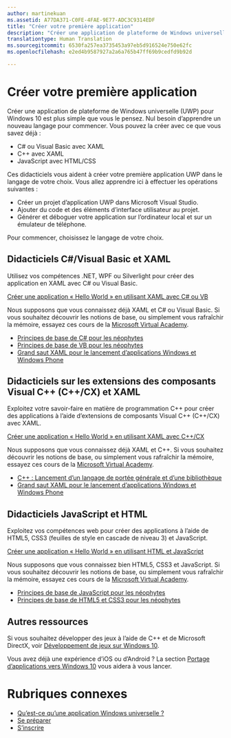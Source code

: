 ```yaml
---
author: martinekuan
ms.assetid: A77DA371-C0FE-4FAE-9E77-ADC3C9314EDF
title: "Créer votre première application"
description: "Créer une application de plateforme de Windows universelle (UWP) pour Windows 10 est plus simple que vous le pensez."
translationtype: Human Translation
ms.sourcegitcommit: 6530fa257ea3735453a97eb5d916524e750e62fc
ms.openlocfilehash: e2ed4b9587927a2a6a765b47ff69b9cedfd9b92d

---
```

# Créer votre première application

Créer une application de plateforme de Windows universelle (UWP) pour Windows 10 est plus simple que vous le pensez. Nul besoin d’apprendre un nouveau langage pour commencer. Vous pouvez la créer avec ce que vous savez déjà :

-   C# ou Visual Basic avec XAML
-   C++ avec XAML
-   JavaScript avec HTML/CSS

Ces didacticiels vous aident à créer votre première application UWP dans le langage de votre choix. Vous allez apprendre ici à effectuer les opérations suivantes :

-   Créer un projet d’application UWP dans Microsoft Visual Studio.
-   Ajouter du code et des éléments d’interface utilisateur au projet.
-   Générer et déboguer votre application sur l’ordinateur local et sur un émulateur de téléphone.

Pour commencer, choisissez le langage de votre choix.

## Didacticiels C#/Visual Basic et XAML

Utilisez vos compétences .NET, WPF ou Silverlight pour créer des application en XAML avec C# ou Visual Basic.

[Créer une application « Hello World » en utilisant XAML avec C# ou VB](create-a-hello-world-app-xaml-universal.md)

Nous supposons que vous connaissez déjà XAML et C# ou Visual Basic. Si vous souhaitez découvrir les notions de base, ou simplement vous rafraîchir la mémoire, essayez ces cours de la [Microsoft Virtual Academy](http://www.microsoftvirtualacademy.com/).

-   [Principes de base de C# pour les néophytes](http://www.microsoftvirtualacademy.com/training-courses/c-fundamentals-for-absolute-beginners)
-   [Principes de base de VB pour les néophytes](http://www.microsoftvirtualacademy.com/training-courses/vb-fundamentals-for-absolute-beginners)
-   [Grand saut XAML pour le lancement d’applications Windows et Windows Phone](http://www.microsoftvirtualacademy.com/training-courses/xaml-deep-dive-for-windows-windows-phone-apps-jump-start)

## Didacticiels sur les extensions des composants Visual C++ (C++/CX) et XAML

Exploitez votre savoir-faire en matière de programmation C++ pour créer des applications à l’aide d’extensions de composants Visual C++ (C++/CX) avec XAML.

[Créer une application « Hello World » en utilisant XAML avec C++/CX](create-a-basic-windows-10-app-in-cpp.md)

Nous supposons que vous connaissez déjà XAML et C++. Si vous souhaitez découvrir les notions de base, ou simplement vous rafraîchir la mémoire, essayez ces cours de la [Microsoft Virtual Academy](http://go.microsoft.com/fwlink/p/?LinkID=389916).

-   [C++ : Lancement d’un langage de portée générale et d’une bibliothèque](http://www.microsoftvirtualacademy.com/training-courses/c-a-general-purpose-language-and-library-jump-start)
-   [Grand saut XAML pour le lancement d’applications Windows et Windows Phone](http://www.microsoftvirtualacademy.com/training-courses/xaml-deep-dive-for-windows-windows-phone-apps-jump-start)

## Didacticiels JavaScript et HTML

Exploitez vos compétences web pour créer des applications à l’aide de HTML5, CSS3 (feuilles de style en cascade de niveau 3) et JavaScript.

[Créer une application « Hello World » en utilisant HTML et JavaScript](create-a-hello-world-app-js-universal.md)

Nous supposons que vous connaissez bien HTML5, CSS3 et JavaScript. Si vous souhaitez découvrir les notions de base, ou simplement vous rafraîchir la mémoire, essayez ces cours de la [Microsoft Virtual Academy](http://go.microsoft.com/fwlink/p/?LinkID=389916).

-   [Principes de base de JavaScript pour les néophytes](http://www.microsoftvirtualacademy.com/training-courses/javascript-fundamentals-for-absolute-beginners)
-   [Principes de base de HTML5 et CSS3 pour les néophytes](http://www.microsoftvirtualacademy.com/training-courses/html5-css3-fundamentals-development-for-absolute-beginners)

## Autres ressources

Si vous souhaitez développer des jeux à l’aide de C++ et de Microsoft DirectX, voir [Développement de jeux sur Windows 10](https://dev.windows.com/games).

Vous avez déjà une expérience d’iOS ou d’Android ? La section [Portage d’applications vers Windows 10](https://msdn.microsoft.com/library/windows/apps/Mt238321) vous aidera à vous lancer.

# Rubriques connexes

* [Qu’est-ce qu’une application Windows universelle ?](whats-a-uwp.md)
* [Se préparer](get-set-up.md)
* [S’inscrire](sign-up.md)
 




<!--HONumber=Jun16_HO4-->


